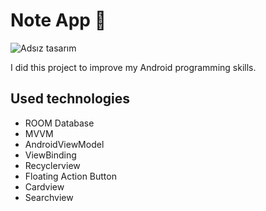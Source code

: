 # Note App 📱

![Adsız tasarım](https://user-images.githubusercontent.com/73459365/232911885-a4d3088f-df86-48a9-a5cc-5e0ed77def86.jpg)



  I did this project to improve my Android programming skills.


## Used technologies


- ROOM Database
- MVVM
- AndroidViewModel
- ViewBinding
- Recyclerview
- Floating Action Button 
- Cardview
- Searchview

  

